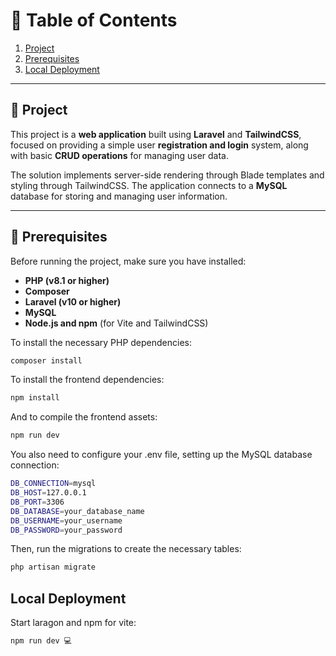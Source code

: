 # 📌 Table of Contents
1. [Project](#-proposed-solution)  
2. [Prerequisites](#-prerequisites)  
3. [Local Deployment](#-local-deployment)

---

## 📌 Project
This project is a **web application** built using **Laravel** and **TailwindCSS**, focused on providing a simple user **registration and login** system, along with basic **CRUD operations** for managing user data.

The solution implements server-side rendering through Blade templates and styling through TailwindCSS. The application connects to a **MySQL** database for storing and managing user information.

---

## 🔧 Prerequisites
Before running the project, make sure you have installed:

- **PHP (v8.1 or higher)**
- **Composer**
- **Laravel (v10 or higher)**
- **MySQL**
- **Node.js and npm** (for Vite and TailwindCSS)

To install the necessary PHP dependencies:

```sh
composer install
```

To install the frontend dependencies:
```sh
npm install
```
And to compile the frontend assets:

```sh
npm run dev
```
You also need to configure your .env file, setting up the MySQL database connection:

```sh
DB_CONNECTION=mysql
DB_HOST=127.0.0.1
DB_PORT=3306
DB_DATABASE=your_database_name
DB_USERNAME=your_username
DB_PASSWORD=your_password
```
Then, run the migrations to create the necessary tables:
```sh
php artisan migrate
```

## Local Deployment

Start laragon and npm for vite:
```sh
npm run dev 💻
```



